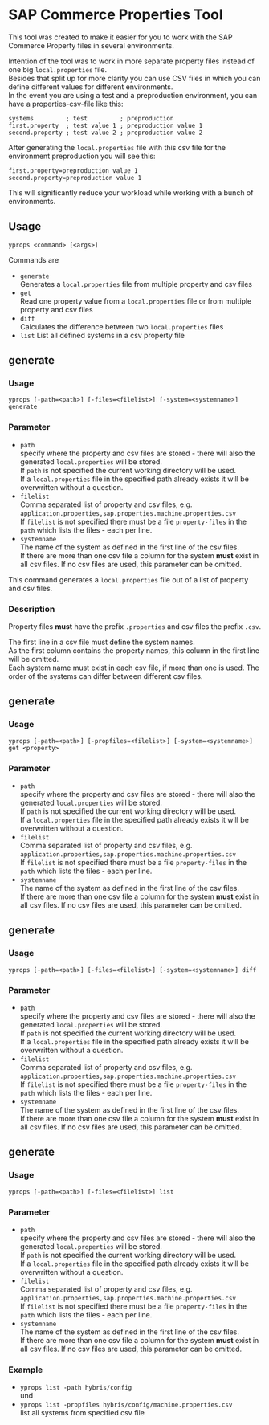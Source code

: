 # SAP Commerce Properties Tool

This tool was created to make it easier for you to work with the SAP Commerce Property files in several environments.

Intention of the tool was to work in more separate property files instead of one big `local.properties` file.  
Besides that split up for more clarity you can use CSV files in which you can define different values for different environments.  
In the event you are using a test and a preproduction environment, you can have a properties-csv-file like this:
```
systems         ; test         ; preproduction
first.property  ; test value 1 ; preproduction value 1
second.property ; test value 2 ; preproduction value 2
```
After generating the `local.properties` file with this csv file for the environment preproduction you will see this:
```
first.property=preproduction value 1
second.property=preproduction value 1
```
This will significantly reduce your workload while working with a bunch of environments.

## Usage
`yprops <command> [<args>]`

Commands are  
 * `generate`  
   Generates a `local.properties` file from multiple property and csv files
 * `get`  
   Read one property value from a `local.properties` file or from multiple property and csv files
 * `diff`  
   Calculates the difference between two `local.properties` files
 * `list`
   List all defined systems in a csv property file

## generate
### Usage
`yprops [-path=<path>] [-files=<filelist>] [-system=<systemname>] generate`

### Parameter
 * `path`  
   specify where the property and csv files are stored - there will also the generated `local.properties` will be stored.  
   If `path` is not specified the current working directory will be used.  
   If a `local.properties` file in the specified path already exists it will be overwritten without a question.
 * `filelist`  
   Comma separated list of property and csv files, e.g.  
   `application.properties,sap.properties.machine.properties.csv`  
   If `filelist` is not specified there must be a file `property-files` in the `path` which lists the files - each per line.
 * `systemname`  
   The name of the system as defined in the first line of the csv files.  
   If there are more than one csv file a column for the system **must** exist in all csv files.
   If no csv files are used, this parameter can be omitted.

This command generates a `local.properties` file out of a list of property and csv files.

### Description

Property files **must** have the prefix `.properties` and csv files the prefix `.csv`.

The first line in a csv file must define the system names.  
As the first column contains the property names, this column in the first line will be omitted.  
Each system name must exist in each csv file, if more than one is used. The order of the systems can differ between different csv files.

## generate
### Usage
`yprops [-path=<path>] [-propfiles=<filelist>] [-system=<systemname>] get <property>`

### Parameter
 * `path`  
   specify where the property and csv files are stored - there will also the generated `local.properties` will be stored.  
   If `path` is not specified the current working directory will be used.  
   If a `local.properties` file in the specified path already exists it will be overwritten without a question.
 * `filelist`  
   Comma separated list of property and csv files, e.g.  
   `application.properties,sap.properties.machine.properties.csv`  
   If `filelist` is not specified there must be a file `property-files` in the `path` which lists the files - each per line.
 * `systemname`  
   The name of the system as defined in the first line of the csv files.  
   If there are more than one csv file a column for the system **must** exist in all csv files.
   If no csv files are used, this parameter can be omitted.

## generate
### Usage
`yprops [-path=<path>] [-files=<filelist>] [-system=<systemname>] diff`

### Parameter
 * `path`  
   specify where the property and csv files are stored - there will also the generated `local.properties` will be stored.  
   If `path` is not specified the current working directory will be used.  
   If a `local.properties` file in the specified path already exists it will be overwritten without a question.
 * `filelist`  
   Comma separated list of property and csv files, e.g.  
   `application.properties,sap.properties.machine.properties.csv`  
   If `filelist` is not specified there must be a file `property-files` in the `path` which lists the files - each per line.
 * `systemname`  
   The name of the system as defined in the first line of the csv files.  
   If there are more than one csv file a column for the system **must** exist in all csv files.
   If no csv files are used, this parameter can be omitted.

## generate
### Usage
`yprops [-path=<path>] [-files=<filelist>] list`

### Parameter
 * `path`  
   specify where the property and csv files are stored - there will also the generated `local.properties` will be stored.  
   If `path` is not specified the current working directory will be used.  
   If a `local.properties` file in the specified path already exists it will be overwritten without a question.
 * `filelist`  
   Comma separated list of property and csv files, e.g.  
   `application.properties,sap.properties.machine.properties.csv`  
   If `filelist` is not specified there must be a file `property-files` in the `path` which lists the files - each per line.
 * `systemname`  
   The name of the system as defined in the first line of the csv files.  
   If there are more than one csv file a column for the system **must** exist in all csv files.
   If no csv files are used, this parameter can be omitted.

### Example
 * `yprops list -path hybris/config`  
   und
 * `yprops list -propfiles hybris/config/machine.properties.csv`  
   list all systems from specified csv file